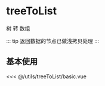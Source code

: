 # treeToList

树 转 数组

::: tip
返回数据的节点已做浅拷贝处理
:::

## 基本使用

<basic></basic>

<<< @/utils/treeToList/basic.vue

<script setup>
import basic from 'docs/utils/treeToList/basic.vue'
</script>
